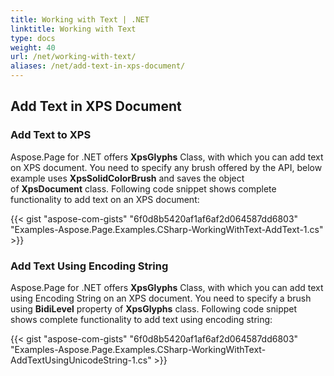 ```yaml
---
title: Working with Text | .NET
linktitle: Working with Text
type: docs
weight: 40
url: /net/working-with-text/
aliases: /net/add-text-in-xps-document/
---
```


## **Add Text in XPS Document**

### **Add Text to XPS**
Aspose.Page for .NET offers **XpsGlyphs** Class, with which you can add text on XPS document. You need to specify any brush offered by the API, below example uses **XpsSolidColorBrush** and saves the object of **XpsDocument** class. Following code snippet shows complete functionality to add text on an XPS document:



{{< gist "aspose-com-gists" "6f0d8b5420af1af6af2d064587dd6803" "Examples-Aspose.Page.Examples.CSharp-WorkingWithText-AddText-1.cs" >}}
### **Add Text Using Encoding String**
Aspose.Page for .NET offers **XpsGlyphs** Class, with which you can add text using Encoding String on an XPS document. You need to specify a brush using **BidiLevel** property of **XpsGlyphs** class. Following code snippet shows complete functionality to add text using encoding string:



{{< gist "aspose-com-gists" "6f0d8b5420af1af6af2d064587dd6803" "Examples-Aspose.Page.Examples.CSharp-WorkingWithText-AddTextUsingUnicodeString-1.cs" >}}
